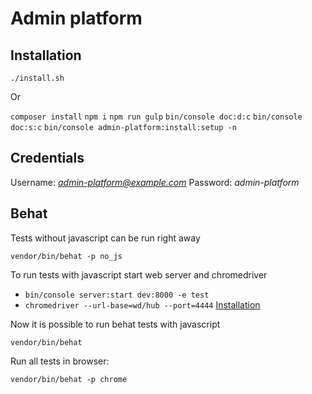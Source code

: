 Admin platform
==============

Installation
------------

`./install.sh`

Or

`composer install`
`npm i`
`npm run gulp`
`bin/console doc:d:c`
`bin/console doc:s:c`
`bin/console admin-platform:install:setup -n`

Credentials
-----------

Username: *admin-platform@example.com*
Password: *admin-platform*

Behat
-----

Tests without javascript can be run right away

`vendor/bin/behat -p no_js`

To run tests with javascript start web server and chromedriver
 - `bin/console server:start dev:8000 -e test`
 - `chromedriver --url-base=wd/hub --port=4444` [Installation](https://gist.github.com/ziadoz/3e8ab7e944d02fe872c3454d17af31a5)

Now it is possible to run behat tests with javascript

`vendor/bin/behat`

Run all tests in browser:

`vendor/bin/behat -p chrome`
